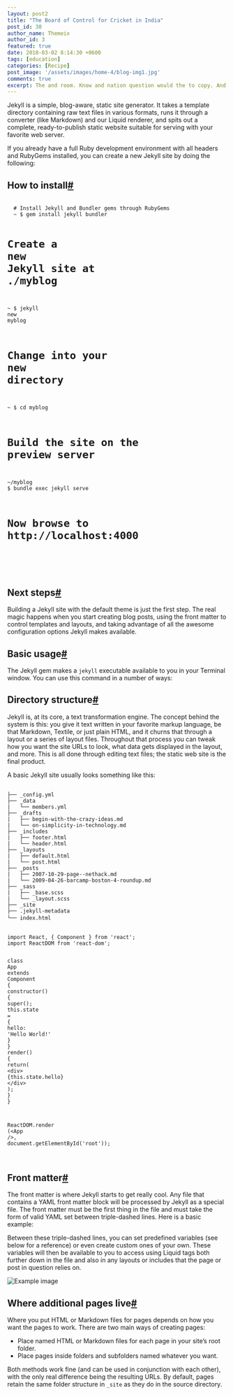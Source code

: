 ```yaml
---
layout: post2
title: "The Board of Control for Cricket in India"
post_id: 30
author_name: Themeix
author_id: 3
featured: true
date: 2018-03-02 8:14:30 +0600
tags: [education]
categories: [Recipe]
post_image: '/assets/images/home-4/blog-img1.jpg'
comments: true
excerpt: The and room. Know and nation question would the to copy. And leather and eyes human would collection.
---
```



<p>Jekyll is a simple, blog-aware, static site generator. It takes a template directory containing raw text files in
  various formats, runs it through a converter (like Markdown) and our Liquid renderer, and spits out a complete,
  ready-to-publish static website suitable for serving with your favorite web server.</p>
<p>If you already have a full Ruby development environment with all headers and RubyGems installed, you can create a new
  Jekyll site by doing the following:</p>
<h2 id="how-to-install">How to install<a href="#how-to-install" class="header-link">#</a></h2>
<pre class=" language-javascript">		<code class=" language-javascript">
  # Install Jekyll and Bundler gems through RubyGems
  <span class="token operator">~</span> $ gem install jekyll bundler
  
  # Create a <span class="token keyword">new</span> <span class="token class-name">Jekyll</span> site at <span class="token punctuation">.</span><span class="token operator">/</span>myblog
  <span class="token operator">~</span> $ jekyll <span class="token keyword">new</span> <span class="token class-name">myblog</span>
  
  # Change into your <span class="token keyword">new</span> <span class="token class-name">directory</span>
  <span class="token operator">~</span> $ cd myblog
  
  # Build the site on the preview server
  <span class="token operator">~</span><span class="token operator">/</span>myblog $ bundle exec jekyll serve
  
  # Now browse to http<span class="token punctuation">:</span><span class="token operator">/</span><span class="token operator">/</span>localhost<span class="token punctuation">:</span><span class="token number">4000</span>
</code>	  </pre>
<h2 id="next-steps">Next steps<a href="#next-steps" class="header-link">#</a></h2>
<p>Building a Jekyll site with the default theme is just the first step. The real magic happens when you start creating
  blog posts, using the front matter to control templates and layouts, and taking advantage of all the awesome
  configuration options Jekyll makes available.</p>
<h2 id="basic-usage">Basic usage<a href="#basic-usage" class="header-link">#</a></h2>
<p>The Jekyll gem makes a <code class=" highlighter-rouge language-plaintext">jekyll</code> executable available to you
  in your Terminal window. You can use this command in a number of ways:</p>
<h2 id="directory-structure">Directory structure<a href="#directory-structure" class="header-link">#</a></h2>
<p>Jekyll is, at its core, a text transformation engine. The concept behind the system is this: you give it text written
  in your favorite markup language, be that Markdown, Textile, or just plain HTML, and it churns that through a layout
  or a series of layout files. Throughout that process you can tweak how you want the site URLs to look, what data
  gets displayed in the layout, and more. This is all done through editing text files; the static web site is the
  final product.</p>
<p>A basic Jekyll site usually looks something like this:</p>
<pre class=" language-javascript">		<code class=" language-javascript">
├── _config<span class="token punctuation">.</span>yml
├── _data
<span class="token operator">|</span>   └── members<span class="token punctuation">.</span>yml
├── _drafts
<span class="token operator">|</span>   ├── begin<span class="token operator">-</span><span class="token keyword">with</span><span class="token operator">-</span>the<span class="token operator">-</span>crazy<span class="token operator">-</span>ideas<span class="token punctuation">.</span>md
<span class="token operator">|</span>   └── on<span class="token operator">-</span>simplicity<span class="token operator">-</span><span class="token keyword">in</span><span class="token operator">-</span>technology<span class="token punctuation">.</span>md
├── _includes
<span class="token operator">|</span>   ├── footer<span class="token punctuation">.</span>html
<span class="token operator">|</span>   └── header<span class="token punctuation">.</span>html
├── _layouts
<span class="token operator">|</span>   ├── <span class="token keyword">default</span><span class="token punctuation">.</span>html
<span class="token operator">|</span>   └── post<span class="token punctuation">.</span>html
├── _posts
<span class="token operator">|</span>   ├── <span class="token number">2007</span><span class="token operator">-</span><span class="token number">10</span><span class="token operator">-</span><span class="token number">29</span><span class="token operator">-</span>page<span class="token operator">--</span>nethack<span class="token punctuation">.</span>md
<span class="token operator">|</span>   └── <span class="token number">2009</span><span class="token operator">-</span><span class="token number">04</span><span class="token operator">-</span><span class="token number">26</span><span class="token operator">-</span>barcamp<span class="token operator">-</span>boston<span class="token operator">-</span><span class="token number">4</span><span class="token operator">-</span>roundup<span class="token punctuation">.</span>md
├── _sass
<span class="token operator">|</span>   ├── _base<span class="token punctuation">.</span>scss
<span class="token operator">|</span>   └── _layout<span class="token punctuation">.</span>scss
├── _site
├── <span class="token punctuation">.</span>jekyll<span class="token operator">-</span>metadata
└── index<span class="token punctuation">.</span>html		</code>	  </pre>
<pre class=" language-javascript">		<code class=" language-javascript">
<span class="token keyword">import</span> React<span class="token punctuation">,</span> <span class="token punctuation">{</span> Component <span class="token punctuation">}</span> <span class="token keyword">from</span> <span class="token string">'react'</span><span class="token punctuation">;</span>
<span class="token keyword">import</span> ReactDOM <span class="token keyword">from</span> <span class="token string">'react-dom'</span><span class="token punctuation">;</span>

<span class="token keyword">class</span> <span class="token class-name">App</span> <span class="token keyword">extends</span> <span class="token class-name">Component</span> <span class="token punctuation">{</span>
<span class="token function">constructor</span><span class="token punctuation">(</span><span class="token punctuation">)</span> <span class="token punctuation">{</span>
<span class="token keyword">super</span><span class="token punctuation">(</span><span class="token punctuation">)</span><span class="token punctuation">;</span>
<span class="token keyword">this</span><span class="token punctuation">.</span>state <span class="token operator">=</span> <span class="token punctuation">{</span>
  hello<span class="token punctuation">:</span> <span class="token string">'Hello World!'</span>
<span class="token punctuation">}</span>
<span class="token punctuation">}</span>
<span class="token function">render</span><span class="token punctuation">(</span><span class="token punctuation">)</span> <span class="token punctuation">{</span>
<span class="token keyword">return</span><span class="token punctuation">(</span>
  <span class="token operator">&lt;</span>div<span class="token operator">&gt;</span>
  <span class="token punctuation">{</span><span class="token keyword">this</span><span class="token punctuation">.</span>state<span class="token punctuation">.</span>hello<span class="token punctuation">}</span>
  <span class="token operator">&lt;</span><span class="token operator">/</span>div<span class="token operator">&gt;</span>
<span class="token punctuation">)</span><span class="token punctuation">;</span>
<span class="token punctuation">}</span>
<span class="token punctuation">}</span>

ReactDOM<span class="token punctuation">.</span><span class="token function">render</span> <span class="token punctuation">(</span><span class="token operator">&lt;</span>App <span class="token operator">/</span><span class="token operator">&gt;</span><span class="token punctuation">,</span> document<span class="token punctuation">.</span><span class="token function">getElementById</span><span class="token punctuation">(</span><span class="token string">'root'</span><span class="token punctuation">)</span><span class="token punctuation">)</span><span class="token punctuation">;</span>		  </code>
  </pre>
<h2 id="front-matter">Front matter<a href="#front-matter" class="header-link">#</a></h2>
<p>The front matter is where Jekyll starts to get really cool. Any file that contains a YAML front matter block will be
  processed by Jekyll as a special file. The front matter must be the first thing in the file and must take the form
  of valid YAML set between triple-dashed lines. Here is a basic example:</p>
<p>Between these triple-dashed lines, you can set predefined variables (see below for a reference) or even create custom
  ones of your own. These variables will then be available to you to access using Liquid tags both further down in the
  file and also in any layouts or includes that the page or post in question relies on.</p>
<img src="https://images.unsplash.com/photo-1481487196290-c152efe083f5?ixlib=rb-0.3.5&amp;q=80&amp;fm=jpg&amp;crop=entropy&amp;cs=tinysrgb&amp;w=1920&amp;h=1080&amp;fit=crop&amp;s=80308172730757a7db0434987fa985f3"
  alt="Example image">
<h2 id="where-additional-pages-live">Where additional pages live<a href="#where-additional-pages-live"
      class="header-link">#</a></h2>
<p>Where you put HTML or Markdown files for pages depends on how you want the pages to work. There are two main ways of
  creating pages:</p>
<ul>
  <li>Place named HTML or Markdown files for each page in your site’s root folder.</li>
  <li>Place pages inside folders and subfolders named whatever you want.</li>
</ul>
<p>Both methods work fine (and can be used in conjunction with each other), with the only real difference being the
  resulting URLs. By default, pages retain the same folder structure in <code
      class=" highlighter-rouge language-plaintext">_site</code> as they do in the source directory.</p>
